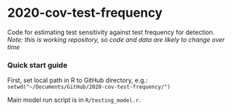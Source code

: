 # 2020-cov-test-frequency

Code for estimating test sensitivity against test frequency for detection. _Note: this is working repository, so code and data are likely to change over time_

### Quick start guide

First, set local path in R to GitHub directory, e.g.:
`
setwd("~/Documents/GitHub/2020-cov-test-frequency/")
`

Main model run script is in `R/testing_model.r`.
